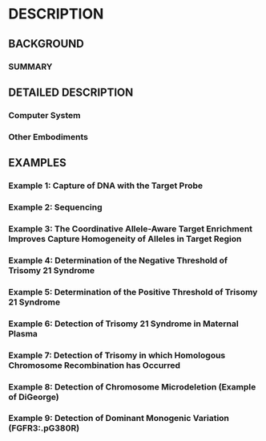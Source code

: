 # DESCRIPTION

## BACKGROUND

### SUMMARY

## DETAILED DESCRIPTION

### Computer System

### Other Embodiments

## EXAMPLES

### Example 1: Capture of DNA with the Target Probe

### Example 2: Sequencing

### Example 3: The Coordinative Allele-Aware Target Enrichment Improves Capture Homogeneity of Alleles in Target Region

### Example 4: Determination of the Negative Threshold of Trisomy 21 Syndrome

### Example 5: Determination of the Positive Threshold of Trisomy 21 Syndrome

### Example 6: Detection of Trisomy 21 Syndrome in Maternal Plasma

### Example 7: Detection of Trisomy in which Homologous Chromosome Recombination has Occurred

### Example 8: Detection of Chromosome Microdeletion (Example of DiGeorge)

### Example 9: Detection of Dominant Monogenic Variation (FGFR3:.pG380R)

